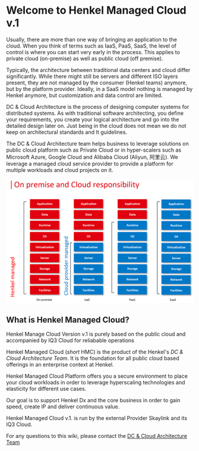 # Welcome to Henkel Managed Cloud v.1

Usually, there are more than one way of bringing an application to the cloud. When you think of terms such as IaaS, PaaS, SaaS, the level of control is where you can start very early in the process. This applies to private cloud (on-premise) as well as public cloud (off premise).

Typically, the architecture between traditional data centers and cloud differ significantly. While there might still be servers and different ISO layers present, they are not managed by the consumer (Henkel teams) anymore, but by the platform provider. Ideally, in a SaaS model nothing is managed by Henkel anymore, but customization and data control are limited.

DC & Cloud Architecture is the process of designing computer systems for distributed systems. As with traditional software architecting, you define your requirements, you create your logical architecture and go into the detailed design later on. Just being in the cloud does not mean we do not keep on architectural standards and It guidelines.

The DC & Cloud Architecture team helps business to leverage solutions on public cloud platform such as Private Cloud or in hyper-scalers such as Microsoft Azure, Google Cloud and Alibaba Cloud (Aliyun, 阿里云). We leverage a managed cloud service provider to provide a platform for multiple workloads and cloud projects on it.

![onprem vs cloud](../images/onprem_cloud.png)

## What is Henkel Managed Cloud?

Henkel Manage Cloud Version v.1 is purely based on the public cloud and accompanied by IQ3 Cloud for reliabable operations

Henkel Managed Cloud (*short* HMC) is the product of the Henkel's *DC & Cloud Architecture Team*. It is the foundation for all public cloud based offerings in an enterprise context at Henkel.

Henkel Managed Cloud Platform offers you a secure environment to place your cloud workloads in order to leverage hyperscaling technologies and elasticity for different use cases.

Our goal is to support Henkel Dx and the core business in order to gain speed, create IP and deliver continuous value.

Henkel Managed Cloud v.1. is run by the external Provider Skaylink and its IQ3 Cloud.

For any questions to this wiki, please contact the [DC & Cloud Architecture Team](mailto:cloud@henkel.com)
